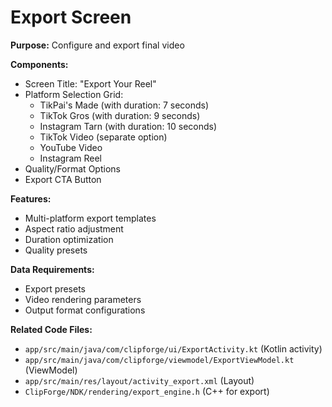 # Export Screen

**Purpose:** Configure and export final video

**Components:**
- Screen Title: "Export Your Reel"
- Platform Selection Grid:
  - TikPai's Made (with duration: 7 seconds)
  - TikTok Gros (with duration: 9 seconds)
  - Instagram Tarn (with duration: 10 seconds)
  - TikTok Video (separate option)
  - YouTube Video
  - Instagram Reel
- Quality/Format Options
- Export CTA Button

**Features:**
- Multi-platform export templates
- Aspect ratio adjustment
- Duration optimization
- Quality presets

**Data Requirements:**
- Export presets
- Video rendering parameters
- Output format configurations

**Related Code Files:**
- `app/src/main/java/com/clipforge/ui/ExportActivity.kt` (Kotlin activity)
- `app/src/main/java/com/clipforge/viewmodel/ExportViewModel.kt` (ViewModel)
- `app/src/main/res/layout/activity_export.xml` (Layout)
- `ClipForge/NDK/rendering/export_engine.h` (C++ for export)
